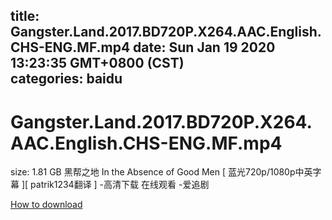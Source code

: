 
title: Gangster.Land.2017.BD720P.X264.AAC.English.CHS-ENG.MF.mp4
date: Sun Jan 19 2020 13:23:35 GMT+0800 (CST)    
categories: baidu
---

# Gangster.Land.2017.BD720P.X264.AAC.English.CHS-ENG.MF.mp4
size: 1.81 GB
 黑帮之地 In the Absence of Good Men [ 蓝光720p/1080p中英字幕 ][ patrik1234翻译 ] -高清下载 在线观看 -爱追剧
 

[How to download](https://bpcam.bemobtrk.com/go/2ceec3aa-1ca2-46d6-b9ff-aaa5c184517c?jno=330)
